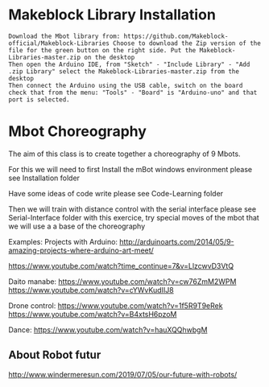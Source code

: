 # Makeblock Library Installation

    Download the Mbot library from: https://github.com/Makeblock-official/Makeblock-Libraries Choose to download the Zip version of the file for the green button on the right side. Put the Makeblock-Libraries-master.zip on the desktop
    Then open the Arduino IDE, from "Sketch" - "Include Library" - "Add .zip Library" select the Makeblock-Libraries-master.zip from the desktop
    Then connect the Arduino using the USB cable, switch on the board
    check that from the menu: "Tools" - "Board" is "Arduino-uno" and that port is selected.

# Mbot Choreography

The aim of this class is to create together a choreography of 9 Mbots.

For this we will need to first Install the mBot windows environment
please see Installation folder

Have some ideas of code write
please see Code-Learning folder

Then we will train with distance control with the serial interface 
please see Serial-Interface folder
with this exercice, try special moves of the mbot that we will use a a base of the choreography

Examples:
Projects with Arduino:
http://arduinoarts.com/2014/05/9-amazing-projects-where-arduino-art-meet/

https://www.youtube.com/watch?time_continue=7&v=LlzcwvD3VtQ

Daito manabe:
https://www.youtube.com/watch?v=cw76ZmM2WPM
https://www.youtube.com/watch?v=cYWvKudIIJ8

Drone control:
https://www.youtube.com/watch?v=1f5R9T9eRek
https://www.youtube.com/watch?v=B4xtsH6pzoM

Dance:
https://www.youtube.com/watch?v=hauXQQhwbgM


## About Robot futur
http://www.windermeresun.com/2019/07/05/our-future-with-robots/
